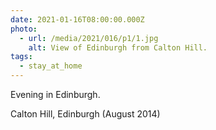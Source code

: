 ```yaml
---
date: 2021-01-16T08:00:00.000Z
photo:
  - url: /media/2021/016/p1/1.jpg
    alt: View of Edinburgh from Calton Hill.
tags:
  - stay_at_home
---
```


Evening in Edinburgh.

Calton Hill, Edinburgh (August 2014)
